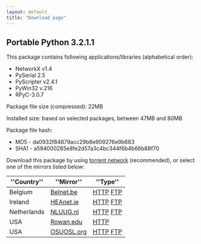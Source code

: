 ```yaml
---
layout: default
title: "Download page"
---
```

## Portable Python 3.2.1.1

This package contains following applications/libraries (alphabetical order):

* NetworkX v1.4
* PySerial 2.5
* PyScripter v2.4.1
* PyWin32 v.216
* RPyC-3.0.7

Package file size (compressed): 22MB

Installed size: based on selected packages, between 47MB and 80MB

Package file hash:
* MD5 - da0932f84879acc29b8e909276e9b683
* SHA1 - a594000285e8fe2d57a3c4bc344f6b4b66b88f70

Download this package by using [torrent network](http://www.legittorrents.info/download.php?id=0b59d768938db43846f3c581965455e12de2894d&f=Portable%20Python%203.2.1.1.torrent) (recommended), or select one of the mirrors listed below:

| ''Country'' | ''Mirror'' | ''Type'' |
|-------------|------------|----------|
| Belgium | [Belnet.be](http://www.belnet.be) | [HTTP](http://ftp.belnet.be/PortablePython/v3.2/PortablePython_3.2.1.1.exe) [FTP](ftp://ftp.belnet.be/mirror/PortablePython/v3.2/PortablePython_3.2.1.1.exe) |
| Ireland | [HEAnet.ie](http://www.HEAnet.ie) | [HTTP](http://ftp.heanet.ie/pub/portablepython/v3.2/PortablePython_3.2.1.1.exe) [FTP](ftp://ftp.heanet.ie/pub/portablepython/v3.2/PortablePython_3.2.1.1.exe) |
| Netherlands | [NLUUG.nl](http://www.NLUUG.nl) | [HTTP](http://ftp.nluug.nl/languages/python/portablepython/v3.2/PortablePython_3.2.1.1.exe) [FTP](ftp://ftp.nluug.nl/pub/languages/python/portablepython/v3.2/PortablePython_3.2.1.1.exe) |
| USA | [Rowan.edu](http://www.Rowan.edu) | [HTTP](http://elvis.rowan.edu/mirrors/portablepython/v3.2/PortablePython_3.2.1.1.exe) |
| USA | [OSUOSL.org](http://osuosl.org/) | [HTTP](http://ftp.osuosl.org/pub/portablepython/v3.2/PortablePython_3.2.1.1.exe) [FTP](ftp://ftp.osuosl.org/pub/portablepython/v3.2/PortablePython_3.2.1.1.exe) |